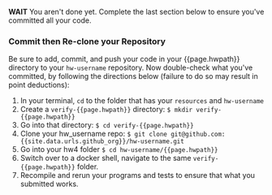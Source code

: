 
**WAIT** You aren't done yet.  Complete the last section below to ensure you've committed all your code.

### Commit then Re-clone your Repository

Be sure to add, commit, and push your code in your {{page.hwpath}} directory to your `hw-username` repository.  Now double-check what you've committed, by following the directions below (failure to do so may result in point deductions):

1. In your terminal, `cd` to the folder that has your `resources` and `hw-username`
1. Create a `verify-{{page.hwpath}}` directory: `$ mkdir verify-{{page.hwpath}}`
1. Go into that directory: `$ cd verify-{{page.hwpath}}`
1. Clone your hw_username repo: `$ git clone git@github.com:{{site.data.urls.github_org}}/hw-username.git`
1. Go into your hw4 folder `$ cd hw-username/{{page.hwpath}}`
1. Switch over to a docker shell, navigate to the same `verify-{{page.hwpath}}` folder.
1. Recompile and rerun your programs and tests to ensure that what you submitted works.